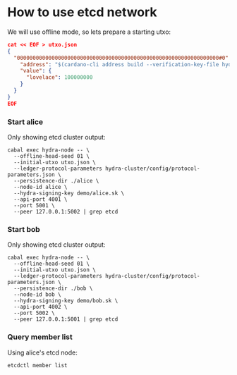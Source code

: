 # How to use etcd network

We will use offline mode, so lets prepare a starting utxo:

```json
cat << EOF > utxo.json
{
  "0000000000000000000000000000000000000000000000000000000000000000#0": {
    "address": "$(cardano-cli address build --verification-key-file hydra-cluster/config/credentials/alice-funds.vk --testnet-magic 42)",
    "value": {
      "lovelace": 100000000
    }
  }
}
EOF
```

### Start alice

Only showing etcd cluster output:

```shell
cabal exec hydra-node -- \
  --offline-head-seed 01 \
  --initial-utxo utxo.json \
  --ledger-protocol-parameters hydra-cluster/config/protocol-parameters.json \
  --persistence-dir ./alice \
  --node-id alice \
  --hydra-signing-key demo/alice.sk \
  --api-port 4001 \
  --port 5001 \
  --peer 127.0.0.1:5002 | grep etcd
```

### Start bob

Only showing etcd cluster output:

```shell
cabal exec hydra-node -- \
  --offline-head-seed 01 \
  --initial-utxo utxo.json \
  --ledger-protocol-parameters hydra-cluster/config/protocol-parameters.json \
  --persistence-dir ./bob \
  --node-id bob \
  --hydra-signing-key demo/bob.sk \
  --api-port 4002 \
  --port 5002 \
  --peer 127.0.0.1:5001 | grep etcd
```


### Query member list

Using alice's etcd node:

```shell
etcdctl member list
```
